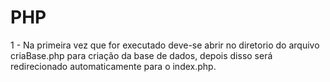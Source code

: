 # PHP
1 - Na primeira vez que for executado deve-se abrir no diretorio do arquivo criaBase.php para criação da base de dados, depois disso será redirecionado automaticamente para o index.php.
